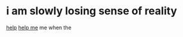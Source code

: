 # i am slowly losing sense of reality
[help](https://i1.sndcdn.com/artworks-Z7sBpMiqTeKKEOHz-lIo2sQ-t500x500.jpg)
[help me](https://i.ytimg.com/vi/B1TbmExYBzE/mqdefault.jpg)
me when the
[ ](https://media.tenor.com/ceXJoo401McAAAAM/cool-aneurysm.gif)
[ ](https://64.media.tumblr.com/da4ddedd80cf5cc1b65dd24853ca00ee/f952793be694250f-da/s540x810/ed222ffa28f2e6c541d40b6b6f9eb7d40cc87f9c.jpg)
